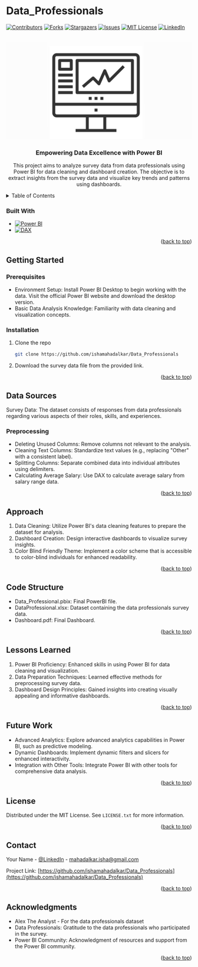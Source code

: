 # Data_Professionals

<!-- Improved compatibility of back to top link: See: https://github.com/othneildrew/Best-README-Template/pull/73 -->
<a name="readme-top"></a>

<!-- PROJECT SHIELDS -->
<!--
*** I'm using markdown "reference style" links for readability.
*** Reference links are enclosed in brackets [ ] instead of parentheses ( ).
*** See the bottom of this document for the declaration of the reference variables
*** for contributors-url, forks-url, etc. This is an optional, concise syntax you may use.
*** https://www.markdownguide.org/basic-syntax/#reference-style-links
-->
[![Contributors][contributors-shield]][contributors-url]
[![Forks][forks-shield]][forks-url]
[![Stargazers][stars-shield]][stars-url]
[![Issues][issues-shield]][issues-url]
[![MIT License][license-shield]][license-url]
[![LinkedIn][linkedin-shield]][linkedin-url]


<!-- PROJECT LOGO -->
<br />
<div align="center">
  <a href="https://github.com/ishamahadalkar/Data_Professionals">
    <img src="logo.JPG" alt="Logo" >
  </a>
  
<!-- Section Name tag -->
<a name="#about-the-project"></a>
<h3 align="center">Empowering Data Excellence with Power BI</h3>

  <p align="center">
    This project aims to analyze survey data from data professionals using Power BI for data cleaning and dashboard creation. The objective is to extract insights from the survey data and visualize key trends and patterns using dashboards.
    <br />
  </p>
</div>



<!-- TABLE OF CONTENTS -->
<details>
  <summary>Table of Contents</summary>
  <ol>
    <li>
      <a href="#about-the-project">About The Project</a>
      <ul>
        <li><a href="#built-with">Built With</a></li>
      </ul>
    </li>
    <li>
      <a href="#getting-started">Getting Started</a>
      <ul>
        <li><a href="#prerequisites">Prerequisites</a></li>
        <li><a href="#installation">Installation</a></li>
      </ul>
    </li>
    <li><a href="#data-sources">Data Sources</a>
      <ul>
          <li><a href="#preprocessing">Preprocessing</a></li>
      </ul>
    </li>
    <li><a href="#approach">Approach</a></li>
    <li><a href="#code-structure">Code Structure</a></li>
    <li><a href="#lessons-learned">Lessons Learned</a></li>
    <li><a href="#future-work">Future Work</a></li>
    <li><a href="#license">License</a></li>
    <li><a href="#contact">Contact</a></li>
    <li><a href="#acknowledgments">Acknowledgments</a></li>
  </ol>
</details>

<!-- Section Name tag -->
<a name="#built-with"></a>

### Built With

* [![Power BI][powerbi-shield]][powerbi-url]
* [![DAX][dax-shield]][dax-url]
  
<p align="right">(<a href="#readme-top">back to top</a>)</p>


<!-- GETTING STARTED -->
## Getting Started

<!-- Section Name tag -->
<a name="#getting-started"></a>

### Prerequisites

<!-- Section Name tag -->
<a name="#prerequisites"></a>

- Environment Setup: Install Power BI Desktop to begin working with the data. Visit the official Power BI website and download the desktop version.
- Basic Data Analysis Knowledge: Familiarity with data cleaning and visualization concepts.

### Installation

<!-- Section Name tag -->
<a name="#installation"></a>

1. Clone the repo
   ```sh
   git clone https://github.com/ishamahadalkar/Data_Professionals
   ```
2. Download the survey data file from the provided link.
<p align="right">(<a href="#readme-top">back to top</a>)</p>

<!-- DATA SOURCES -->
## Data Sources

<!-- Section Name tag -->
<a name="#data-sources"></a>

Survey Data: The dataset consists of responses from data professionals regarding various aspects of their roles, skills, and experiences.

### Preprocessing

<!-- Section Name tag -->
<a name="#preprocessing"></a>

- Deleting Unused Columns: Remove columns not relevant to the analysis.
- Cleaning Text Columns: Standardize text values (e.g., replacing "Other" with a consistent label).
- Splitting Columns: Separate combined data into individual attributes using delimiters.
- Calculating Average Salary: Use DAX to calculate average salary from salary range data.

<p align="right">(<a href="#readme-top">back to top</a>)</p>


<!-- APPROACH -->
## Approach

<!-- Section Name tag -->
<a name="#approach"></a>

1. Data Cleaning: Utilize Power BI's data cleaning features to prepare the dataset for analysis.
2. Dashboard Creation: Design interactive dashboards to visualize survey insights.
3. Color Blind Friendly Theme: Implement a color scheme that is accessible to color-blind individuals for enhanced readability.


<p align="right">(<a href="#readme-top">back to top</a>)</p>

<!-- CODE STRUCTURE -->
## Code Structure

<!-- Section Name tag -->
<a name="#code-structure"></a>

- Data_Professional.pbix: Final PowerBI file.
- DataProfessional.xlsx: Dataset containing the data professionals survey data.
- Dashboard.pdf: Final Dashboard.


<p align="right">(<a href="#readme-top">back to top</a>)</p>


<!-- Lessons Learned -->
## Lessons Learned

<!-- Section Name tag -->
<a name="#lessons-learned"></a>

1. Power BI Proficiency: Enhanced skills in using Power BI for data cleaning and visualization.
2. Data Preparation Techniques: Learned effective methods for preprocessing survey data.
3. Dashboard Design Principles: Gained insights into creating visually appealing and informative dashboards.


<p align="right">(<a href="#readme-top">back to top</a>)</p>

<!-- FUTURE WORK -->
## Future Work

<!-- Section Name tag -->
<a name="#future-work"></a>

- Advanced Analytics: Explore advanced analytics capabilities in Power BI, such as predictive modeling.
- Dynamic Dashboards: Implement dynamic filters and slicers for enhanced interactivity.
- Integration with Other Tools: Integrate Power BI with other tools for comprehensive data analysis.

<p align="right">(<a href="#readme-top">back to top</a>)</p>


<!-- LICENSE -->
## License

<!-- Section Name tag -->
<a name="#license"></a>

Distributed under the MIT License. See `LICENSE.txt` for more information.

<p align="right">(<a href="#readme-top">back to top</a>)</p>



<!-- CONTACT -->
## Contact

<!-- Section Name tag -->
<a name="#contact"></a>

Your Name - [@LinkedIn]([linked-url]) - mahadalkar.isha@gmail.com

Project Link: [https://github.com/ishamahadalkar/Data_Professionals](https://github.com/ishamahadalkar/Data_Professionals)

<p align="right">(<a href="#readme-top">back to top</a>)</p>



<!-- ACKNOWLEDGMENTS -->
## Acknowledgments

<!-- Section Name tag -->
<a name="#acknowledgments"></a>

* Alex The Analyst - For the data professionals dataset
* Data Professionals: Gratitude to the data professionals who participated in the survey.
* Power BI Community: Acknowledgment of resources and support from the Power BI community.

<p align="right">(<a href="#readme-top">back to top</a>)</p>



<!-- MARKDOWN LINKS & IMAGES -->
<!-- https://www.markdownguide.org/basic-syntax/#reference-style-links -->
[contributors-shield]: https://img.shields.io/github/contributors/ishamahadalkar/Data_Professionals.svg?style=for-the-badge
[contributors-url]: https://github.com/ishamahadalkar/Data_Professionals/graphs/contributors
[forks-shield]: https://img.shields.io/github/forks/ishamahadalkar/Data_Professionals.svg?style=for-the-badge
[forks-url]: https://github.com/ishamahadalkar/Data_Professionals/network/members
[stars-shield]: https://img.shields.io/github/stars/ishamahadalkar/Data_Professionals.svg?style=for-the-badge
[stars-url]: https://github.com/ishamahadalkar/Data_Professionals/stargazers
[issues-shield]: https://img.shields.io/github/issues/ishamahadalkar/Data_Professionals.svg?style=for-the-badge
[issues-url]: https://github.com/ishamahadalkar/Data_Professionals/issues
[license-shield]: https://img.shields.io/github/license/ishamahadalkar/Data_Professionals.svg?style=for-the-badge
[license-url]: https://github.com/ishamahadalkar/Data_Professionals/blob/master/LICENSE.txt
[linkedin-shield]: https://img.shields.io/badge/-LinkedIn-black.svg?style=for-the-badge&logo=linkedin&colorB=555
[linkedin-url]: https://linkedin.com/in/isha-mahadalkar
[product-screenshot]: images/screenshot.png
[Next.js]: https://img.shields.io/badge/next.js-000000?style=for-the-badge&logo=nextdotjs&logoColor=white
[Next-url]: https://nextjs.org/
[React.js]: https://img.shields.io/badge/React-20232A?style=for-the-badge&logo=react&logoColor=61DAFB
[React-url]: https://reactjs.org/
[Vue.js]: https://img.shields.io/badge/Vue.js-35495E?style=for-the-badge&logo=vuedotjs&logoColor=4FC08D
[Vue-url]: https://vuejs.org/
[Angular.io]: https://img.shields.io/badge/Angular-DD0031?style=for-the-badge&logo=angular&logoColor=white
[Angular-url]: https://angular.io/
[Svelte.dev]: https://img.shields.io/badge/Svelte-4A4A55?style=for-the-badge&logo=svelte&logoColor=FF3E00
[Svelte-url]: https://svelte.dev/
[Laravel.com]: https://img.shields.io/badge/Laravel-FF2D20?style=for-the-badge&logo=laravel&logoColor=white
[Laravel-url]: https://laravel.com
[Bootstrap.com]: https://img.shields.io/badge/Bootstrap-563D7C?style=for-the-badge&logo=bootstrap&logoColor=white
[Bootstrap-url]: https://getbootstrap.com
[JQuery.com]: https://img.shields.io/badge/jQuery-0769AD?style=for-the-badge&logo=jquery&logoColor=white
[JQuery-url]: https://jquery.com 
[MySQL.com]: https://img.shields.io/badge/MySQL-4479A1?style=for-the-badge&logo=mysql&logoColor=white
[MySQL-url]: https://www.mysql.com
[MySQLWorkbench.com]: https://img.shields.io/badge/MySQL_Workbench-4479A1?style=for-the-badge&logo=mysql&logoColor=white
[MySQLWorkbench-url]: https://www.mysql.com/products/workbench/
[PowerBI-shield]: https://img.shields.io/badge/Power_BI-F2C811?style=for-the-badge&logo=powerbi&logoColor=white
[PowerBI-url]: https://powerbi.microsoft.com/
[DAX-shield]: https://img.shields.io/badge/DAX-00ADEF?style=for-the-badge&logo=powerbi&logoColor=white
[DAX-url]: https://docs.microsoft.com/en-us/dax/
